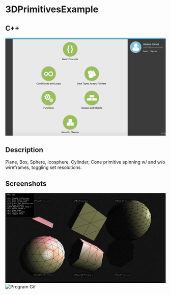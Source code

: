 # 3DPrimitivesExample

## C++
![SoloLearn Screenshot](/media/sololearn.png)

## Description
Plane, Box, Sphere, Icosphere, Cylinder, Cone primitive spinning w/ and w/o wireframes, toggling set resolutions. 

## Screenshots
![Program Screenshot](/media/3DPrimitives.png)
![Program Gif](/media/3DPrimitives.gif)
